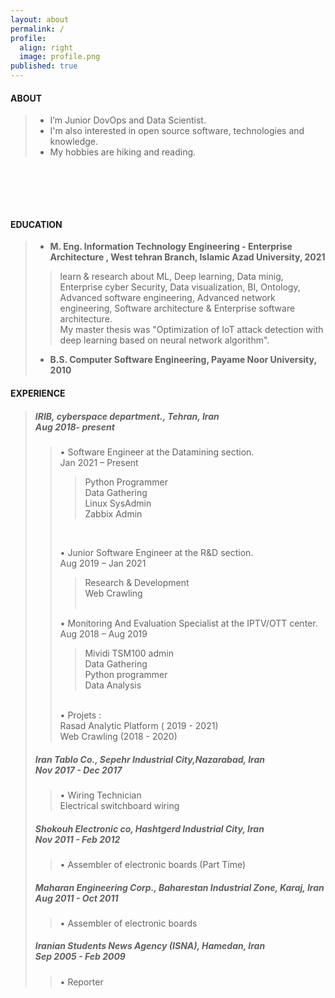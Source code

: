 ```yaml
---
layout: about
permalink: /
profile:
  align: right
  image: profile.png
published: true
---
```


#### ABOUT

> * I’m Junior DovOps and Data Scientist. <br>
> * I'm also interested in open source software, technologies and knowledge. <br>
> * My hobbies are hiking and reading.<br>
 
 ‌
 
<!-- > I strive for gender equality  <br> -->


 ‌  <br><br>
<!--
[Gradfolio](https://github.com/jitinnair1/gradfolio){:target="_blank"} is a responsive, dark-mode ready Jekyll theme designed keeping academia in mind. The easiest way to install the theme is to fork it using GitHub. Check the README file for [instructions](https://github.com/jitinnair1/gradfolio#installation){:target="_blank"}.
<!--
If you want to use this space to write your biography here, edit the `index.md` file. You can put a picture in, too. Rename your picture to `profile.png` and put it in the `assets/images/` folder.
<!--
The social-icons footer can be used to link profiles from GitHub, OrcID and ReasearchGate aprart form the usual Twitter, LinkedIn and Facebook. You can add your user ID in the `_config.yml` file to link your accounts.
-->
#### EDUCATION
>- <strong> M. Eng. Information Technology Engineering - Enterprise Architecture ,  West tehran Branch, Islamic Azad University, 2021 </strong>
>><p>learn & research about ML, Deep learning, Data minig, Enterprise cyber Security, Data visualization, BI, Ontology, Advanced software engineering, Advanced network engineering, Software architecture & Enterprise software architecture.<br>My  master thesis was "Optimization of IoT attack detection with deep learning based on neural network algorithm". </p>
>- <strong> B.S. Computer Software Engineering, Payame Noor University, 2010 </strong>
>


#### EXPERIENCE

> ##### IRIB, cyberspace department., Tehran, Iran<br> Aug 2018- present
>> •	Software Engineer at the Datamining section.<br> Jan 2021 – Present<br>
>>> Python Programmer<br>
>>> Data Gathering<br>
>>> Linux SysAdmin<br>
>>> Zabbix Admin<br>
>>
>> ‌ <br>
>> 
>> •	Junior Software Engineer at the R&D section.<br> Aug 2019 – Jan 2021<br>
>>> Research & Development<br>
>>> Web Crawling<br>
>> ‌ <br>
>> 
>> •	Monitoring And Evaluation Specialist at the IPTV/OTT center.<br> Aug 2018 – Aug 2019<br>
>>> Mividi TSM100 admin<br>
>>> Data Gathering<br>
>>> Python programmer<br>
>>>Data Analysis<br>
>>
>> ‌ <br>
>> •	Projets :<br>
>> Rasad Analytic Platform ( 2019 - 2021)<br>
>> Web Crawling (2018 - 2020)<br>
>
>
> ##### Iran Tablo Co., Sepehr Industrial City,Nazarabad, Iran<br> Nov 2017 - Dec 2017<br>
>> •	Wiring Technician<br> Electrical switchboard wiring<br>
>
>
> ##### Shokouh Electronic co, Hashtgerd Industrial City, Iran<br> Nov 2011 - Feb 2012
>> •	Assembler of electronic boards (Part Time)<br>
>
>
> ##### Maharan Engineering Corp., Baharestan Industrial Zone, Karaj, Iran<br> Aug 2011 - Oct 2011
>> •	Assembler of electronic boards<br>
>
>
> ##### Iranian Students News Agency (ISNA), Hamedan, Iran<br> Sep 2005 - Feb 2009
>> •	Reporter<br>








